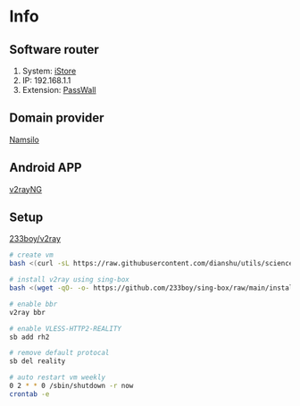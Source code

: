 # Info
## Software router
1. System: [iStore](https://www.istoreos.com/)
2. IP: 192.168.1.1
3. Extension: [PassWall](https://github.com/xiaorouji/openwrt-passwall/releases)

## Domain provider
[Namsilo](https://www.namesilo.com/domain/search-domains)

## Android APP
[v2rayNG](https://github.com/2dust/v2rayNG)

## Setup
[233boy/v2ray](https://233boy.com/sing-box/sing-box-script/)

```bash
# create vm
bash <(curl -sL https://raw.githubusercontent.com/dianshu/utils/science/master/create_vm_for_science.sh)

# install v2ray using sing-box
bash <(wget -qO- -o- https://github.com/233boy/sing-box/raw/main/install.sh)

# enable bbr
v2ray bbr

# enable VLESS-HTTP2-REALITY
sb add rh2

# remove default protocal
sb del reality

# auto restart vm weekly
0 2 * * 0 /sbin/shutdown -r now
crontab -e
```
